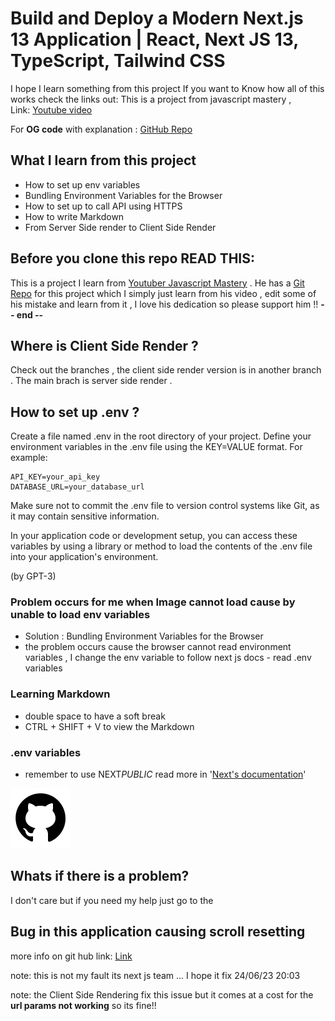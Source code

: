 # Build and Deploy a Modern Next.js 13 Application | React, Next JS 13, TypeScript, Tailwind CSS

I hope I learn something from this project
If you want to Know how all of this works check the links out:
This is a project from javascript mastery ,  
 Link: [Youtube video](https://youtu.be/pUNSHPyVryU)

For **OG code** with explanation : [GitHub Repo](https://github.com/adrianhajdin/project_next13_car_showcase/tree/main)

## What I learn from this project

- How to set up env variables
- Bundling Environment Variables for the Browser
- How to set up to call API using HTTPS
- How to write Markdown
- From Server Side render to Client Side Render

## Before you clone this repo READ THIS:
This is a project I learn from [Youtuber Javascript Mastery](https://www.youtube.com/@javascriptmastery) . He has a [Git Repo](https://github.com/adrianhajdin/project_next13_car_showcase) for this project which I simply just learn from his video , edit some of his mistake and learn from it , I love his dedication so please support him !! **-- end --**

## Where is Client Side Render ?
Check out the branches , the client side render version is in another branch . The main brach is server side render .
## How to set up .env ?

Create a file named .env in the root directory of your project.
Define your environment variables in the .env file using the KEY=VALUE format. For example:

```
API_KEY=your_api_key
DATABASE_URL=your_database_url
```

Make sure not to commit the .env file to version control systems like Git, as it may contain sensitive information.

In your application code or development setup, you can access these variables by using a library or method to load the contents of the .env file into your application's environment.

(by GPT-3)

### Problem occurs for me when Image cannot load cause by unable to load env variables

- Solution : Bundling Environment Variables for the Browser
- the problem occurs cause the browser cannot read environment variables , I change the env variable to follow next js docs - read .env variables

### Learning Markdown

- double space to have a soft break
- CTRL + SHIFT + V to view the Markdown

### .env variables

- remember to use NEXT*PUBLIC* read more in '[Next's documentation](https://nextjs.org/docs/app/building-your-application/configuring/environment-variables#bundling-environment-variables-for-the-browser)'

![Alt text](/public/github.svg "GitHub LOGO")

  <!-- Link bruh so ugly -->

## Whats if there is a problem?
I don't care but if you need my help just go to the

## Bug in this application causing scroll resetting

more info on git hub link: [Link](https://github.com/vercel/next.js/issues/49087)

note: this is not my fault its next js team ... I hope it fix 24/06/23 20:03

note: the Client Side Rendering fix this issue but it comes at a cost for the **url params not working** so its fine!!
